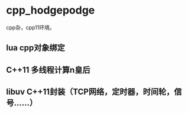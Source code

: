 # cpp_hodgepodge
cpp杂，cpp11环境。

## lua cpp对象绑定
## C++11 多线程计算n皇后
## libuv C++11封装（TCP网络，定时器，时间轮，信号……）
